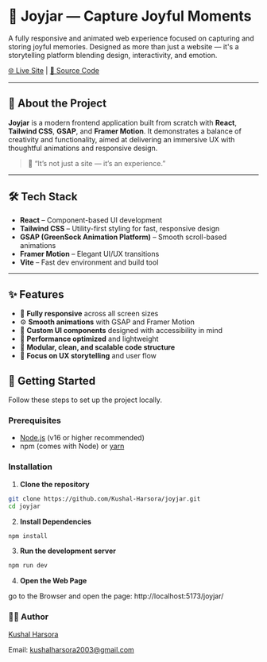 # 🎉 Joyjar — Capture Joyful Moments

A fully responsive and animated web experience focused on capturing and storing joyful memories. Designed as more than just a website — it's a storytelling platform blending design, interactivity, and emotion.

[🌐 Live Site](https://kushal-harsora.github.io/joyjar/) | [📁 Source Code](https://github.com/Kushal-Harsora/joyjar)

---

## 📸 About the Project

**Joyjar** is a modern frontend application built from scratch with **React**, **Tailwind CSS**, **GSAP**, and **Framer Motion**. It demonstrates a balance of creativity and functionality, aimed at delivering an immersive UX with thoughtful animations and responsive design.

> 🧠 “It’s not just a site — it’s an experience.”

---

## 🛠️ Tech Stack

- **React** – Component-based UI development
- **Tailwind CSS** – Utility-first styling for fast, responsive design
- **GSAP (GreenSock Animation Platform)** – Smooth scroll-based animations
- **Framer Motion** – Elegant UI/UX transitions
- **Vite** – Fast dev environment and build tool

---

## ✨ Features

- 🔄 **Fully responsive** across all screen sizes
- ⚙️ **Smooth animations** with GSAP and Framer Motion
- 🎨 **Custom UI components** designed with accessibility in mind
- 🚀 **Performance optimized** and lightweight
- 🧩 **Modular, clean, and scalable code structure**
- 🧠 **Focus on UX storytelling** and user flow

## 🚀 Getting Started

Follow these steps to set up the project locally.

### Prerequisites

- [Node.js](https://nodejs.org/) (v16 or higher recommended)
- npm (comes with Node) or [yarn](https://yarnpkg.com/)

### Installation

1. **Clone the repository**

```bash
git clone https://github.com/Kushal-Harsora/joyjar.git
cd joyjar
```

2. **Install Dependencies**

```bash
npm install
```

3. **Run the development server**

```bash
npm run dev
```

4. **Open the Web Page**

go to the Browser and open the page: http://localhost:5173/joyjar/

### 🧑‍💻 Author
[Kushal Harsora](https://github.com/Kushal-Harsora/)

Email: kushalharsora2003@gmail.com